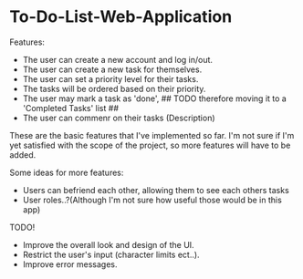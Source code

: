 # To-Do-List-Web-Application

Features:

- The user can create a new account and log in/out.
- The user can create a new task for themselves.
- The user can set a priority level for their tasks.
- The tasks will be ordered based on their priority.
- The user may mark a task as 'done',  ## TODO therefore moving it to a 'Completed Tasks' list ##
- The user can commenr on their tasks (Description)

These are the basic features that I've implemented so far.
I'm not sure if I'm yet satisfied with the scope of the project,
so more features will have to be added.

Some ideas for more features:

- Users can befriend each other, allowing them to see each others tasks
- User roles..?(Although I'm not sure how useful those would be in this app)

TODO!

- Improve the overall look and design of the UI.
- Restrict the user's input (character limits ect..).
- Improve error messages.